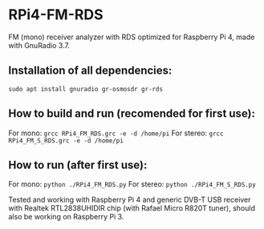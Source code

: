 # RPi4-FM-RDS

FM (mono) receiver analyzer with RDS optimized for Raspberry Pi 4, made with GnuRadio 3.7.

## Installation of all dependencies:
``` sudo apt install gnuradio gr-osmosdr gr-rds ```

## How to build and run (recomended for first use):
For mono: ``` grcc RPi4_FM_RDS.grc -e -d /home/pi ```
For stereo: ``` grcc RPi4_FM_S_RDS.grc -e -d /home/pi ```

## How to run (after first use):
For mono: ``` python ./RPi4_FM_RDS.py ```
For stereo: ``` python ./RPi4_FM_S_RDS.py ```

Tested and working with Raspberry Pi 4 and generic DVB-T USB receiver with Realtek RTL2838UHIDIR chip (with Rafael Micro R820T tuner), should also be working on Raspberry Pi 3.
